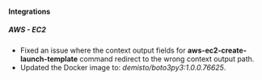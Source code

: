 
#### Integrations

##### AWS - EC2
- Fixed an issue where the context output fields for **aws-ec2-create-launch-template** command redirect to the wrong context output path.
- Updated the Docker image to: *demisto/boto3py3:1.0.0.76625*.

